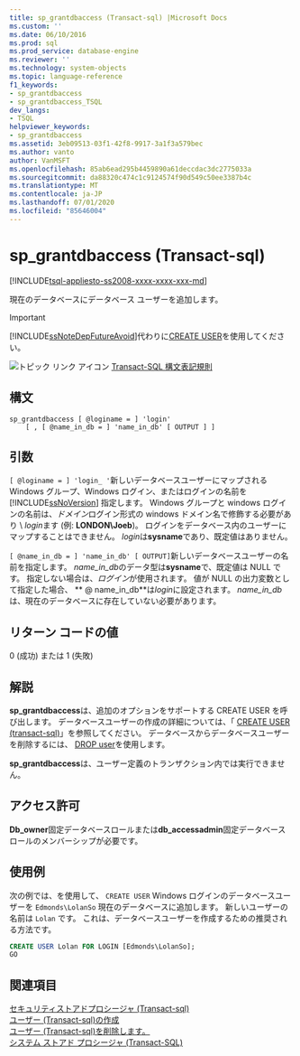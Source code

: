 ```yaml
---
title: sp_grantdbaccess (Transact-sql) |Microsoft Docs
ms.custom: ''
ms.date: 06/10/2016
ms.prod: sql
ms.prod_service: database-engine
ms.reviewer: ''
ms.technology: system-objects
ms.topic: language-reference
f1_keywords:
- sp_grantdbaccess
- sp_grantdbaccess_TSQL
dev_langs:
- TSQL
helpviewer_keywords:
- sp_grantdbaccess
ms.assetid: 3eb09513-03f1-42f8-9917-3a1f3a579bec
ms.author: vanto
author: VanMSFT
ms.openlocfilehash: 85ab6ead295b4459890a61deccdac3dc2775033a
ms.sourcegitcommit: da88320c474c1c9124574f90d549c50ee3387b4c
ms.translationtype: MT
ms.contentlocale: ja-JP
ms.lasthandoff: 07/01/2020
ms.locfileid: "85646004"
---
```

# <a name="sp_grantdbaccess-transact-sql"></a>sp_grantdbaccess (Transact-sql)

[!INCLUDE[tsql-appliesto-ss2008-xxxx-xxxx-xxx-md](../../includes/applies-to-version/sqlserver.md)]

  現在のデータベースにデータベース ユーザーを追加します。  
  
> [!IMPORTANT]  
>  [!INCLUDE[ssNoteDepFutureAvoid](../../includes/ssnotedepfutureavoid-md.md)]代わりに[CREATE USER](../../t-sql/statements/create-user-transact-sql.md)を使用してください。  
  
 ![トピック リンク アイコン](../../database-engine/configure-windows/media/topic-link.gif "トピック リンク アイコン") [Transact-SQL 構文表記規則](../../t-sql/language-elements/transact-sql-syntax-conventions-transact-sql.md)  
  
## <a name="syntax"></a>構文  
  
```  
sp_grantdbaccess [ @loginame = ] 'login'  
    [ , [ @name_in_db = ] 'name_in_db' [ OUTPUT ] ]  
```  
  
## <a name="arguments"></a>引数  
`[ @loginame = ] 'login_ '`新しいデータベースユーザーにマップされる Windows グループ、Windows ログイン、またはログインの名前を [!INCLUDE[ssNoVersion](../../includes/ssnoversion-md.md)] 指定します。 Windows グループと windows ログインの名前は、*ドメイン*ログイン形式の windows ドメイン名で修飾する必要があり \\ *login*ます (例: **LONDON\Joeb**)。 ログインをデータベース内のユーザーにマップすることはできません。 *login*は**sysname**であり、既定値はありません。  
  
``[ @name_in_db = ] 'name_in_db' [ OUTPUT]``新しいデータベースユーザーの名前を指定します。 *name_in_db*のデータ型は**sysname**で、既定値は NULL です。 指定しない場合は、*ログイン*が使用されます。 値が NULL の出力変数として指定した場合、 ** \@ name_in_db**は*login*に設定されます。 *name_in_db*は、現在のデータベースに存在していない必要があります。  
  
## <a name="return-code-values"></a>リターン コードの値  
 0 (成功) または 1 (失敗)  
  
## <a name="remarks"></a>解説  
 **sp_grantdbaccess**は、追加のオプションをサポートする CREATE USER を呼び出します。 データベースユーザーの作成の詳細については、「 [CREATE USER &#40;transact-sql&#41;](../../t-sql/statements/create-user-transact-sql.md)」を参照してください。 データベースからデータベースユーザーを削除するには、 [DROP user](../../t-sql/statements/drop-user-transact-sql.md)を使用します。  
  
 **sp_grantdbaccess**は、ユーザー定義のトランザクション内では実行できません。  
  
## <a name="permissions"></a>アクセス許可  
 **Db_owner**固定データベースロールまたは**db_accessadmin**固定データベースロールのメンバーシップが必要です。  
  
## <a name="examples"></a>使用例  
 次の例では、を使用して、 `CREATE USER` Windows ログインのデータベースユーザーを `Edmonds\LolanSo` 現在のデータベースに追加します。 新しいユーザーの名前は `Lolan` です。 これは、データベースユーザーを作成するための推奨される方法です。  
  
```sql
CREATE USER Lolan FOR LOGIN [Edmonds\LolanSo];  
GO  
```  
  
## <a name="see-also"></a>関連項目  
 [セキュリティストアドプロシージャ &#40;Transact-sql&#41;](../../relational-databases/system-stored-procedures/security-stored-procedures-transact-sql.md)   
 [ユーザー &#40;Transact-sql&#41;の作成](../../t-sql/statements/create-user-transact-sql.md)   
 [ユーザー &#40;Transact-sql&#41;を削除します。](../../t-sql/statements/drop-user-transact-sql.md)   
 [システム ストアド プロシージャ &#40;Transact-SQL&#41;](../../relational-databases/system-stored-procedures/system-stored-procedures-transact-sql.md)  
  
  
